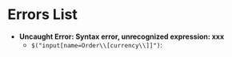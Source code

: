 # Errors List

- **Uncaught Error: Syntax error, unrecognized expression: xxx**
    - `$("input[name=Order\\[currency\\]]")`:

